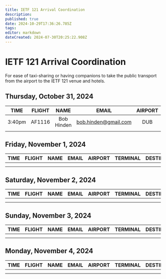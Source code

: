 ```yaml
---
title: IETF 121 Arrival Coordination
description: 
published: true
date: 2024-10-29T17:36:26.785Z
tags: 
editor: markdown
dateCreated: 2024-07-30T20:25:22.908Z
---
```


# IETF 121 Arrival Coordination
For ease of taxi-sharing or having companions to take the public transport from the airport to the IETF 121 venue and hotels.

## Thursday, October 31, 2024

| TIME | FLIGHT | NAME | EMAIL | AIRPORT | TERMINAL | DESTINATION | NOTES |
|:----:|:------:|:----:|:-----:|:-------:|:--------:|:-----------:|:-----:|
| 3:40pm | AF1116 | Bob Hinden | bob.hinden@gmail.com | DUB | 1  | Travel Lodge |       |
|      |        |      |       |         |          |             |       |


## Friday, November 1, 2024

| TIME | FLIGHT | NAME | EMAIL | AIRPORT | TERMINAL | DESTINATION | NOTES |
|:----:|:------:|:----:|:-----:|:-------:|:--------:|:-----------:|:-----:|
|      |        |      |       |         |          |             |       |
|      |        |      |       |         |          |             |       |

## Saturday, November 2, 2024

| TIME | FLIGHT | NAME | EMAIL | AIRPORT | TERMINAL | DESTINATION | NOTES |
|:----:|:------:|:----:|:-----:|:-------:|:--------:|:-----------:|:-----:|
|      |        |      |       |         |          |             |       |
|      |        |      |       |         |          |             |       | 

## Sunday, November 3, 2024

| TIME | FLIGHT | NAME | EMAIL | AIRPORT | TERMINAL | DESTINATION | NOTES |
|:----:|:------:|:----:|:-----:|:-------:|:--------:|:-----------:|:-----:|
|      |        |      |       |         |          |             |       |
|      |        |      |       |         |          |             |       |

## Monday, November 4, 2024

| TIME | FLIGHT | NAME | EMAIL | AIRPORT | TERMINAL | DESTINATION | NOTES |
|:----:|:------:|:----:|:-----:|:-------:|:--------:|:-----------:|:-----:|
|      |        |      |       |         |          |             |       |
|      |        |      |       |         |          |             |       |


